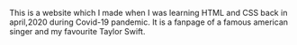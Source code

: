 This is a website which I made when I was learning HTML and CSS back in april,2020 during Covid-19 pandemic. It is a fanpage of a famous american singer and my favourite Taylor Swift.
